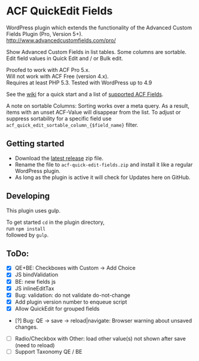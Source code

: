 ACF QuickEdit Fields
====================

WordPress plugin which extends the functionality of the Advanced Custom Fields Plugin (Pro, Version 5+).  
http://www.advancedcustomfields.com/pro/

Show Advanced Custom Fields in list tables. Some columns are sortable.  
Edit field values in Quick Edit and / or Bulk edit.

Proofed to work with ACF Pro 5.x.  
Will not work with ACF Free (version 4.x).  
Requires at least PHP 5.3.
Tested with WordPress up to 4.9

See the [wiki](https://github.com/mcguffin/acf-quick-edit-fields/wiki) for a quick start and a list of [supported ACF Fields](https://github.com/mcguffin/acf-quick-edit-fields/wiki/Supported-ACF-Fields).

A note on sortable Columns: Sorting works over a meta query. As a result, items with an
unset ACF-Value will disappear from the list. To adjust or suppress sortability for a specific field use
`acf_quick_edit_sortable_column_{$field_name}` filter.


Getting started
---------------

 - Download the [latest release](../../releases/latest) zip file.
 - Rename the file to `acf-quick-edit-fields.zip` and install it like a regular WordPress plugin.
 - As long as the plugin is active it will check for Updates here on GitHub.


Developing
----------

This plugin uses gulp.

To get started `cd` in the plugin directory,  
run `npm install`  
followed by `gulp`.


ToDo:
-----

 - [x] QE+BE: Checkboxes with Custom -> Add Choice
 - [x] JS bindValidation
 - [x] BE: new fields js
 - [x] JS inlineEditTax
 - [x] Bug: validation: do not validate do-not-change
 - [x] Add plugin version number to enqueue script
 - [x] Allow QuickEdit for grouped fields
 - [?] Bug: QE -> save -> reload|navigate: Browser warning about unsaved changes.
 - [ ] Radio/Checkbox with Other: load other value(s) not shown after save (need to reload)
 - [ ] Support Taxonomy QE / BE
